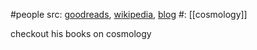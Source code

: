 #people 
src: [goodreads](https://www.goodreads.com/author/show/47912.Peter_Coles), [wikipedia](https://en.wikipedia.org/wiki/Peter_Coles), [blog](https://telescoper.blog) 
#: [[cosmology]] 

checkout his books on cosmology


